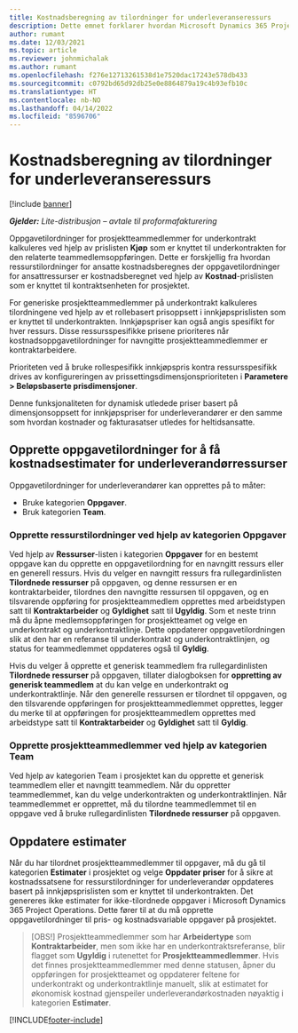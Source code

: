 ```yaml
---
title: Kostnadsberegning av tilordninger for underleveranseressurs
description: Dette emnet forklarer hvordan Microsoft Dynamics 365 Project Operations beregner kostnadsberegning av tilordninger for underleveranseressurs.
author: rumant
ms.date: 12/03/2021
ms.topic: article
ms.reviewer: johnmichalak
ms.author: rumant
ms.openlocfilehash: f276e12713261538d1e7520dac17243e578db433
ms.sourcegitcommit: c0792bd65d92db25e0e8864879a19c4b93efb10c
ms.translationtype: HT
ms.contentlocale: nb-NO
ms.lasthandoff: 04/14/2022
ms.locfileid: "8596706"
---
```

# <a name="cost-estimation-of-subcontracted-resource-assignments"></a>Kostnadsberegning av tilordninger for underleveranseressurs

[!include [banner](../../includes/dataverse-preview.md)]

_**Gjelder:** Lite-distribusjon – avtale til proformafakturering_

Oppgavetilordninger for prosjektteammedlemmer for underkontrakt kalkuleres ved hjelp av prislisten **Kjøp** som er knyttet til underkontrakten for den relaterte teammedlemsoppføringen. Dette er forskjellig fra hvordan ressurstilordninger for ansatte kostnadsberegnes der oppgavetilordninger for ansattressurser er kostnadsberegnet ved hjelp av **Kostnad**-prislisten som er knyttet til kontraktsenheten for prosjektet. 

For generiske prosjektteammedlemmer på underkontrakt kalkuleres tilordningene ved hjelp av et rollebasert prisoppsett i innkjøpsprislisten som er knyttet til underkontrakten. Innkjøpspriser kan også angis spesifikt for hver ressurs. Disse ressursspesifikke prisene prioriteres når kostnadsoppgavetilordninger for navngitte prosjektteammedlemmer er kontraktarbeidere. 

Prioriteten ved å bruke rollespesifikk innkjøpspris kontra ressursspesifikk drives av konfigureringen av prissettingsdimensjonsprioriteten i **Parametere > Beløpsbaserte prisdimensjoner**.

Denne funksjonaliteten for dynamisk utledede priser basert på dimensjonsoppsett for innkjøpspriser for underleverandører er den samme som hvordan kostnader og fakturasatser utledes for heltidsansatte. 

## <a name="creating-task-assignments-for-getting-cost-estimates-of-subcontractor-resources"></a>Opprette oppgavetilordninger for å få kostnadsestimater for underleverandørressurser

Oppgavetilordninger for underleverandører kan opprettes på to måter: 
- Bruke kategorien **Oppgaver**.
- Bruk kategorien **Team**.

### <a name="creating-resources-assignments-using-the-tasks-tab"></a>Opprette ressurstilordninger ved hjelp av kategorien Oppgaver
Ved hjelp av **Ressurser**-listen i kategorien **Oppgaver** for en bestemt oppgave kan du opprette en oppgavetilordning for en navngitt ressurs eller en generell ressurs. Hvis du velger en navngitt ressurs fra rullegardinlisten **Tilordnede ressurser** på oppgaven, og denne ressursen er en kontraktarbeider, tilordnes den navngitte ressursen til oppgaven, og en tilsvarende oppføring for prosjektteammedlem opprettes med arbeidstypen satt til **Kontraktarbeider** og **Gyldighet** satt til **Ugyldig**. Som et neste trinn må du åpne medlemsoppføringen for prosjektteamet og velge en underkontrakt og underkontraktlinje. Dette oppdaterer oppgavetilordningen slik at den har en referanse til underkontrakt og underkontraktlinjen, og status for teammedlemmet oppdateres også til **Gyldig**.

Hvis du velger å opprette et generisk teammedlem fra rullegardinlisten **Tilordnede ressurser** på oppgaven, tillater dialogboksen for **oppretting av generisk teammedlem** at du kan velge en underkontrakt og underkontraktlinje. Når den generelle ressursen er tilordnet til oppgaven, og den tilsvarende oppføringen for prosjektteammedlemmet opprettes, legger du merke til at oppføringen for prosjektteammedlem opprettes med arbeidstype satt til **Kontraktarbeider** og **Gyldighet** satt til **Gyldig**.

### <a name="creating-project-team-members-using-the-team-tab"></a>Opprette prosjektteammedlemmer ved hjelp av kategorien Team
Ved hjelp av kategorien Team i prosjektet kan du opprette et generisk teammedlem eller et navngitt teammedlem. Når du oppretter teammedlemmet, kan du velge underkontrakten og underkontraktlinjen. Når teammedlemmet er opprettet, må du tilordne teammedlemmet til en oppgave ved å bruke rullegardinlisten **Tilordnede ressurser** på oppgaven. 

## <a name="updating-estimates"></a>Oppdatere estimater
Når du har tilordnet prosjektteammedlemmer til oppgaver, må du gå til kategorien **Estimater** i prosjektet og velge **Oppdater priser** for å sikre at kostnadssatsene for ressurstilordninger for underleverandør oppdateres basert på innkjøpsprislisten som er knyttet til underkontrakten. Det genereres ikke estimater for ikke-tilordnede oppgaver i Microsoft Dynamics 365 Project Operations. Dette fører til at du må opprette oppgavetilordninger til pris- og kostnadsvariable oppgaver på prosjektet. 

> [OBS!] Prosjektteammedlemmer som har **Arbeidertype** som **Kontraktarbeider**, men som ikke har en underkontraktsreferanse, blir flagget som **Ugyldig** i rutenettet for **Prosjektteammedlemmer**. Hvis det finnes prosjektteammedlemmer med denne statusen, åpner du oppføringen for prosjektteamet og oppdaterer feltene for underkontrakt og underkontraktlinje manuelt, slik at estimatet for økonomisk kostnad gjenspeiler underleverandørkostnaden nøyaktig i kategorien **Estimater**. 


[!INCLUDE[footer-include](../../includes/footer-banner.md)]
